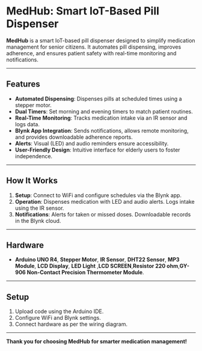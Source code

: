 # **MedHub: Smart IoT-Based Pill Dispenser**

**MedHub** is a smart IoT-based pill dispenser designed to simplify medication management for senior citizens. It automates pill dispensing, improves adherence, and ensures patient safety with real-time monitoring and notifications.

---

## **Features**
- **Automated Dispensing**: Dispenses pills at scheduled times using a stepper motor.
- **Dual Timers**: Set morning and evening timers to match patient routines.
- **Real-Time Monitoring**: Tracks medication intake via an IR sensor and logs data.
- **Blynk App Integration**: Sends notifications, allows remote monitoring, and provides downloadable adherence reports.
- **Alerts**: Visual (LED) and audio reminders ensure accessibility.
- **User-Friendly Design**: Intuitive interface for elderly users to foster independence.

---

## **How It Works**
1. **Setup**: Connect to WiFi and configure schedules via the Blynk app.
2. **Operation**: Dispenses medication with LED and audio alerts. Logs intake using the IR sensor.
3. **Notifications**: Alerts for taken or missed doses. Downloadable records in the Blynk cloud.

---

## **Hardware**
- **Arduino UNO R4**, **Stepper Motor**, **IR Sensor**, **DHT22 Sensor**, **MP3 Module**, **LCD Display**, **LED Light** ,**LCD SCREEN**,**Resistor 220 ohm**,**GY-906 Non-Contact Precision Thermometer Module**.

---

## **Setup**
1. Upload code using the Arduino IDE.
2. Configure WiFi and Blynk settings.
3. Connect hardware as per the wiring diagram.

---

**Thank you for choosing MedHub for smarter medication management!**
